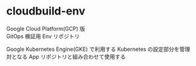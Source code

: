 # cloudbuild-env

Google Cloud Platform(GCP) 版  
GitOps 検証用 Env リポジトリ  

Google Kubernetes Engine(GKE) で利用する Kubernetes の設定部分を管理  
対となる App リポジトリと組み合わせて使用する  
